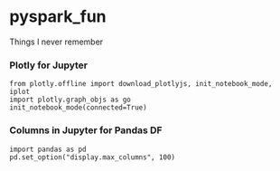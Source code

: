 # pyspark_fun
Things I never remember

### Plotly for Jupyter

```
from plotly.offline import download_plotlyjs, init_notebook_mode, iplot
import plotly.graph_objs as go
init_notebook_mode(connected=True)
```
### Columns in Jupyter for Pandas DF

```
import pandas as pd
pd.set_option("display.max_columns", 100)
```
